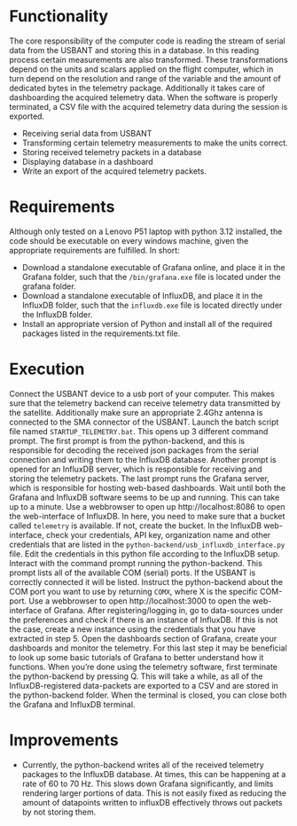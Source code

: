 # Functionality
The core responsibility of the computer code is reading the stream of serial data from the USBANT and storing this in a database. In this reading process certain measurements are also transformed. These transformations depend on the units and scalars applied on the flight computer, which in turn depend on the resolution and range of the variable and the amount of dedicated bytes in the telemetry package. Additionally it takes care of dashboarding the acquired telemetry data. When the software is properly terminated, a CSV file with the acquired telemetry data during the session is exported.
 - Receiving serial data from USBANT
 - Transforming certain telemetry measurements to make the units correct.
 - Storing received telemetry packets in a database
 - Displaying database in a dashboard
 - Write an export of the acquired telemetry packets.

# Requirements
Although only tested on a Lenovo P51 laptop with python 3.12 installed, the code should be executable on every windows machine, given the appropriate requirements are fulfilled. In short:
 - Download a standalone executable of Grafana online, and place it in the Grafana folder, such that the `/bin/grafana.exe` file is located under the grafana folder.
 - Download a standalone executable of InfluxDB, and place it in the InfluxDB folder, such that the `influxdb.exe` file is located directly under the InfluxDB folder.
 - Install an appropriate version of Python and install all of the required packages listed in the requirements.txt file.

# Execution
Connect the USBANT device to a usb port of your computer. This makes sure that the telemetry backend can receive telemetry data transmitted by the satellite. Additionally make sure an appropriate 2.4Ghz antenna is connected to the SMA connector of the USBANT.
Launch the batch script file named `STARTUP_TELEMETRY.bat`. This opens up 3 different command prompt. The first prompt is from the python-backend, and this is responsible for decoding the received json packages from the serial connection and writing them to the InfluxDB database. Another prompt is opened for an InfluxDB server, which is responsible for receiving and storing the telemetry packets. The last prompt runs the Grafana server, which is responsible for hosting web-based dashboards. 
Wait until both the Grafana and InfluxDB software seems to be up and running. This can take up to a minute.
Use a webbrowser to open up http://localhost:8086 to open the web-interface of InfluxDB. In here, you need to make sure that a bucket called `telemetry` is available. If not, create the bucket.
In the InfluxDB web-interface, check your credentials, API key, organization name and other credentials that are listed in the `python-backend/usb_influxdb_interface.py` file. Edit the credentials in this python file according to the InfluxDB setup.
Interact with the command prompt running the python-backend. This prompt lists all of the available COM (serial) ports. If the USBANT is correctly connected it will be listed. Instruct the python-backend about the COM port you want to use by returning `COMX`, where X is the specific COM-port.
Use a webbrowser to open http://localhost:3000 to open the web-interface of Grafana. After registering/logging in, go to data-sources under the preferences and check if there is an instance of InfluxDB. If this is not the case, create a new instance using the credentials that you have extracted in step 5.
Open the dashboards section of Grafana, create your dashboards and monitor the telemetry. For this last step it may be beneficial to look up some basic tutorials of Grafana to better understand how it functions.
When you’re done using the telemetry software, first terminate the python-backend by pressing Q. This will take a while, as all of the InfluxDB-registered data-packets are exported to a CSV and are stored in the python-backend folder. When the terminal is closed, you can close both the Grafana and InfluxDB terminal.


# Improvements
 - Currently, the python-backend writes all of the received telemetry packages to the InfluxDB database. At times, this can be happening at a rate of 60 to 70 Hz. This slows down Grafana significantly, and limits rendering larger portions of data. This is not easily fixed as reducing the amount of datapoints written to influxDB effectively throws out packets by not storing them. 